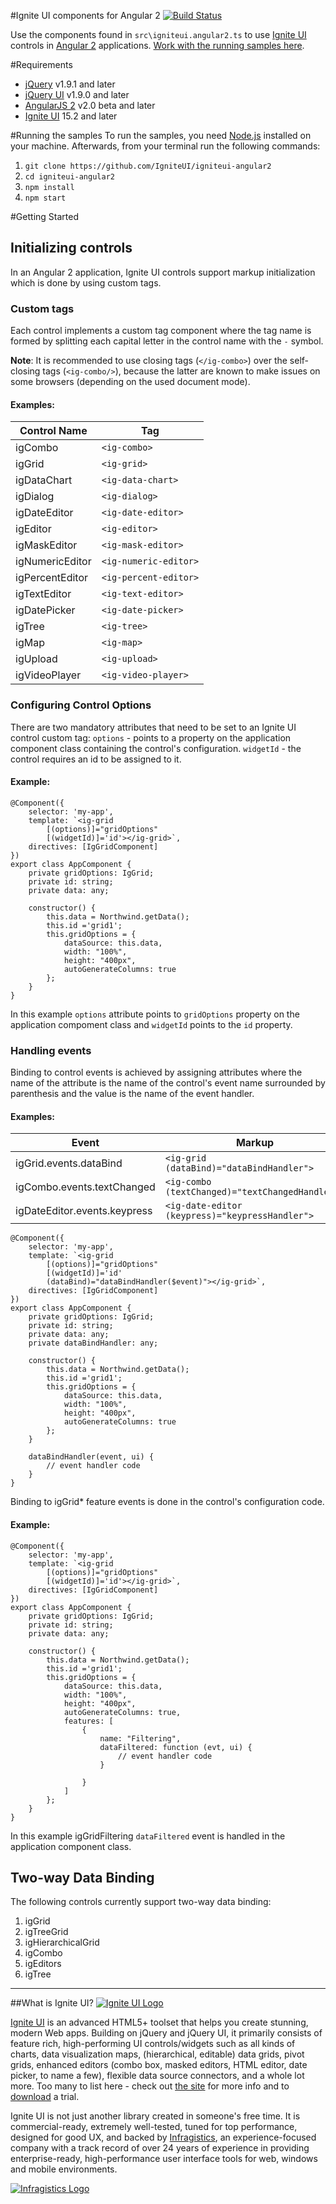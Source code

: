 #Ignite UI components for Angular 2
[![Build Status](https://travis-ci.org/IgniteUI/igniteui-angular2.svg?branch=master)](https://travis-ci.org/IgniteUI/igniteui-angular2)

Use the components found in `src\igniteui.angular2.ts` to use [Ignite UI](http://igniteui.com) controls in [Angular 2](https://angular.io/) applications. [Work with the running samples here](http://igniteui.github.io/igniteui-angular2).

#Requirements

- [jQuery](http://www.jquery.com) v1.9.1 and later
- [jQuery UI](http://www.jqueryui.com) v1.9.0 and later
- [AngularJS 2](https://angular.io/) v2.0 beta and later
- [Ignite UI](http://www.igniteui.com) 15.2 and later

#Running the samples
To run the samples, you need [Node.js](http://nodejs.org/) installed on your machine.
Afterwards, from your terminal run the following commands:

1. `git clone https://github.com/IgniteUI/igniteui-angular2`
2. `cd igniteui-angular2` 
3. `npm install`
4. `npm start`

#Getting Started

## Initializing controls
In an Angular 2 application, Ignite UI controls support markup initialization which is done by using custom tags.

### Custom tags
Each control implements a custom tag component where the tag name is formed by splitting each capital letter in the control name with the `-` symbol.

**Note**: It is recommended to use closing tags (`</ig-combo>`) over the self-closing tags (`<ig-combo/>`), because the latter are known to make issues on some browsers (depending on the used document mode).

#### Examples:
Control Name 	| Tag
--- 			| ---
igCombo			| `<ig-combo>`
igGrid			| `<ig-grid>`  
igDataChart		| `<ig-data-chart>`  
igDialog		| `<ig-dialog>`  
igDateEditor	| `<ig-date-editor>`  
igEditor		| `<ig-editor>`  
igMaskEditor	| `<ig-mask-editor>`  
igNumericEditor	| `<ig-numeric-editor>`  
igPercentEditor | `<ig-percent-editor>`  
igTextEditor	| `<ig-text-editor>`  
igDatePicker	| `<ig-date-picker>`  
igTree			| `<ig-tree>`  
igMap			| `<ig-map>`  
igUpload		| `<ig-upload>`  
igVideoPlayer	| `<ig-video-player>`

### Configuring Control Options

There are two mandatory attributes that need to be set to an Ignite UI control custom tag:
  `options` - points to a property on the application component class containing the control's configuration.
  `widgetId` - the control requires an id to be assigned to it.

#### Example:

    @Component({
        selector: 'my-app',
        template: `<ig-grid 
            [(options)]="gridOptions" 
            [(widgetId)]='id'></ig-grid>`,
        directives: [IgGridComponent]
    })
    export class AppComponent {
        private gridOptions: IgGrid;
        private id: string;
        private data: any;

        constructor() {
            this.data = Northwind.getData();
            this.id ='grid1';
            this.gridOptions = {
                dataSource: this.data,
                width: "100%",
                height: "400px",
                autoGenerateColumns: true
            };
        }
    }

In this example `options` attribute points to `gridOptions` property on the application compoment class and `widgetId` points to the `id` property.


### Handling events

Binding to control events is achieved by assigning attributes where the name of the attribute is the name of the control's event name surrounded by parenthesis and the value is the name of the event handler.

#### Examples:

Event 	| Markup
--- 	| --- 
igGrid.events.dataBind 			| `<ig-grid (dataBind)="dataBindHandler">`  
igCombo.events.textChanged		| `<ig-combo (textChanged)="textChangedHandler">`  
igDateEditor.events.keypress 	| `<ig-date-editor (keypress)="keypressHandler">`  


    @Component({
        selector: 'my-app',
        template: `<ig-grid 
            [(options)]="gridOptions" 
            [(widgetId)]='id' 
            (dataBind)="dataBindHandler($event)"></ig-grid>`,
        directives: [IgGridComponent]
    })
    export class AppComponent {
        private gridOptions: IgGrid;
        private id: string;
        private data: any;
        private dataBindHandler: any;
        
        constructor() {
            this.data = Northwind.getData();
            this.id ='grid1';
            this.gridOptions = {
                dataSource: this.data,
                width: "100%",
                height: "400px",
                autoGenerateColumns: true
            };
        }
        
        dataBindHandler(event, ui) {
            // event handler code    
        }
    }

Binding to igGrid* feature events is done in the control's configuration code.

#### Example:

    @Component({
        selector: 'my-app',
        template: `<ig-grid 
            [(options)]="gridOptions" 
            [(widgetId)]='id'></ig-grid>`,
        directives: [IgGridComponent]
    })
    export class AppComponent {
        private gridOptions: IgGrid;
        private id: string;
        private data: any;

        constructor() {
            this.data = Northwind.getData();
            this.id ='grid1';
            this.gridOptions = {
                dataSource: this.data,
                width: "100%",
                height: "400px",
                autoGenerateColumns: true,
                features: [
                    {
                        name: "Filtering",
                        dataFiltered: function (evt, ui) {
                            // event handler code
                        }
                        
                    }
                ]
            };
        }
    }

In this example igGridFiltering `dataFiltered` event is handled in the application component class.

## Two-way Data Binding
The following controls currently support two-way data binding:

1. igGrid
2. igTreeGrid
3. igHierarchicalGrid
4. igCombo
5. igEditors
6. igTree

---------------------------------------

##What is Ignite UI?
[![Ignite UI Logo](http://infragistics-blogs.github.io/github-assets/logos/igniteui.png)](http://www.igniteui.com)

[Ignite UI](http://igniteui.com/) is an advanced HTML5+ toolset that helps you create stunning, modern Web apps. Building on jQuery and jQuery UI, it primarily consists of feature rich, high-performing UI controls/widgets such as all kinds of charts, data visualization maps, (hierarchical, editable) data grids, pivot grids, enhanced editors (combo box, masked editors, HTML editor, date picker, to name a few), flexible data source connectors, and a whole lot more.  Too many to list here - check out [the site](http://igniteui.com/) for more info and to [download](https://igniteui.com/download) a trial.

Ignite UI is not just another library created in someone's free time. It is commercial-ready, extremely well-tested, tuned for top performance, designed for good UX, and backed by [Infragistics](http://www.infragistics.com/), an experience-focused company with a track record of over 24 years of experience in providing enterprise-ready, high-performance user interface tools for web, windows and mobile environments.

[![Infragistics Logo](http://infragistics-blogs.github.io/github-assets/logos/infragistics.png)](http://infragistics.com)

